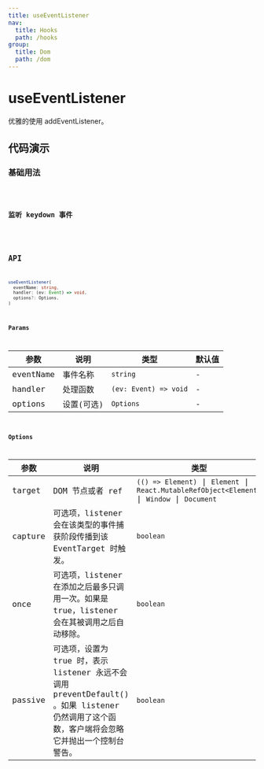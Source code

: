 ```yaml
---
title: useEventListener
nav:
  title: Hooks
  path: /hooks
group:
  title: Dom
  path: /dom
---
```


# useEventListener

优雅的使用 addEventListener。

## 代码演示

### 基础用法

<code src="./__demo__/demo01.tsx" />

### 监听 keydown 事件

<code src="./__demo__/demo02.tsx" />

## API

```ts
useEventListener(
  eventName: string,
  handler: (ev: Event) => void,
  options?: Options,
)
```

### Params

| 参数      | 说明       | 类型                  | 默认值 |
|-----------|------------|-----------------------|--------|
| eventName | 事件名称   | `string`              | -      |
| handler   | 处理函数   | `(ev: Event) => void` | -      |
| options   | 设置(可选) | `Options`             | -      |

### Options

| 参数    | 说明                                                                                                                                           | 类型                                                                                          | 默认值   |
|---------|------------------------------------------------------------------------------------------------------------------------------------------------|-----------------------------------------------------------------------------------------------|----------|
| target  | DOM 节点或者 ref                                                                                                                               | `(() => Element)` \| `Element` \| `React.MutableRefObject<Element>` \| `Window` \| `Document` | `window` |
| capture | 可选项，listener 会在该类型的事件捕获阶段传播到该 EventTarget 时触发。                                                                         | `boolean`                                                                                     | `false`  |
| once    | 可选项，listener 在添加之后最多只调用一次。如果是 true，listener 会在其被调用之后自动移除。                                                    | `boolean`                                                                                     | `false`  |
| passive | 可选项，设置为 true 时，表示 listener 永远不会调用 preventDefault() 。如果 listener 仍然调用了这个函数，客户端将会忽略它并抛出一个控制台警告。 | `boolean`                                                                                     | `false`  |
